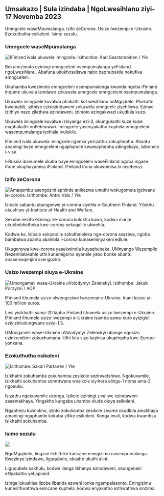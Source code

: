 ## Umsakazo \| Sula izindaba \| NgoLwesihlanu ziyi-17 Novemba 2023

Umngcele waseMpumalanga. Izifo zeCorona. Usizo lwezempi e-Ukraine. Ezokuthutha esikoleni. Isimo sezulu.

### Umngcele waseMpumalanga

![IFinland ivala ukuwela imingcele. Isithombe: Kari Saastamoinen / Yle](https://images.cdn.yle.fi/image/upload/c_crop,h_2908,w_5178,x_0,y_0/ar_1.777777777777777,c_fill,g_faces,w_1_2.q_auto:eco/f_auto/fl_lossy/v1699908616/39-1200025655285565477b)

Bekunezimoto eziningi emngceleni osempumalanga yeFinland ngoLwesihlanu. Abafuna ukukhoseliswa nabo baqhubekile nokufika emngceleni.

Ukuhamba kwezimoto emngceleni osempumalanga kwanda ngoba iFinland inqume ukuvala izindawo zokuwela umngcele emngceleni osempumalanga.

Ukuwela imingcele kuvalwa phakathi koLwesihlanu noMgqibelo. Phakathi kwamabili, izithiyo ezisezindaweni zokuwela umngcele ziyehliswa. Ezinye izithiyo nazo zilethwa ezindaweni, izimoto ezingakwazi ukudlula kuzo.

Ukuwela imingcele kuvalwe izinyanga ezi-3, okungukuthi kuze kube maphakathi noFebhuwari. Imingcele yasenyakatho kuphela emngceleni wasempumalanga iyohlala ivulekile.

IFinland ivala ukuwela imingcele ngenxa yezizathu zokuphepha. Abantu abaningi beze emngceleni ngaphandle kwamaphepha adingekayo, isibonelo i-visa.

I-Russia ibavumele ukuba baye emngceleni waseFinland ngoba ingase ifune ukuphazamisa iFinland. IFinland ifuna ukuwumisa lo msebenzi.

### Izifo zeCorona

![Amaqembu asengozini aphinde anikezwa umuthi wokugomela igciwane le-corona. Isithombe: Antro Valo / Yle](https://images.cdn.yle.fi/image/upload/c_crop,h_3247,w_5773,x_0,y_601/ar_1.7777777777777777,c_fill,g_faces,h_p/0_1.q_auto:eco/f_auto/fl_lossy/v1699867130/39-11997076551e51acfff3)

Isibalo sabantu abangenwe yi-corona siyehla e-Southern Finland. Yilokhu okushiwo yi-Institute of Health and Welfare.

Sekube nezifo eziningi ze-corona kulokhu kuwa, kodwa manje ukubhebhetheka kwe-corona sekuqalile ukwehla.

Kodwa-ke, isibalo esiqondile sokutheleleka nge-corona asaziwa, ngoba bambalwa abantu abahlola i-corona kunaseminyakeni edlule.

Ukugonywa kwe-corona yasekwindla kuyaqhubeka. UMnyango Wezempilo Nezenhlalakahle uthi kunemigomo eyanele yabo bonke abantu abasemaqenjini asengozini.

### Usizo lwezempi oluya e-Ukraine

![Umongameli wase-Ukraine uVolodymyr Zelenskyi. Isithombe: Jakub Porzycki / AOP](https://images.cdn.yle.fi/image/upload/c_crop,h_1393,w_2477,x_0,y_0/ar_1.777777777777777,c_fill,g_faces,w_1_2,h_1_2.q_auto:eco/f_auto/fl_lossy/v1696579988/39-1182210651fc13097ccb)

IFinland ithumela usizo olwengeziwe lwezempi e-Ukraine. Inani losizo yi-100 million euros.

Lesi yisikhathi sama-20 lapho iFinland ithumela usizo lwezempi e-Ukraine. IFinland ithumele usizo lwezempi e-Ukraine isamba sama-euro ayizigidi eziyizinkulungwane eziyi-1.5.

UMongameli wase-Ukraine uVolodymyr Zelenskyi ubonge ngosizo ezinkundleni zokuxhumana. Uthi lolu sizo luqinisa ukuphepha kwe-Europe yonkana.

### Ezokuthutha esikoleni

![ Isithombe: Sakari Partanen / Yle](https://images.cdn.yle.fi/image/upload/c_crop,h_1494,w_2655,x_0,y_0/ar_1.7777777777777777,c_fill,g_faces,w_1_2.0/q_auto:eco/f_auto/fl_lossy/v1677057284/39-107608063f5dc988d5c3)

Izikhathi zokuhamba zokuhamba zesikole sezinwetshiwe. Ngokuvamile, isikhathi sokuhamba somntwana wesikole siyihora elingu-1 noma ama-2 ngosuku.

Isizathu ngokuvamile ukonga. Izikole eziningi zivaliwe ezindaweni zasemakhaya. Yingakho kungaba uhambo olude oluya esikoleni.

Ngaphezu kwalokho, izinto zokuhamba zesikole zivame ukudlula amakhaya amaningi ngaphambi kokuba zifike esikoleni. Konga imali, kodwa kwandisa isikhathi sokuhamba.

### Isimo sezulu

![](https://images.cdn.yle.fi/image/upload/c_crop,h_1080,w_1919,x_0,y_0/ar_1.77777777777777777,c_fill,g_faces,h_675,w_1200_cop/0:f_auto/fl_lossy/v1700238427/39-120255565579437e32dc)

NgoMgqibelo, lingase likhithike kancane eningizimu nasempumalanga. Kwezinye izindawo, liguqubele, okusho ukuthi alini.

Liguqubele kakhulu, kodwa ilanga likhanya ezindaweni, okungenani eNyakatho yeLapland.

Izinga lokushisa lizobe libanda ezweni lonke ngempelasonto. Eningizimu kunesithwathwa esincane kuphela, kodwa enyakatho isithwathwa sinzima.